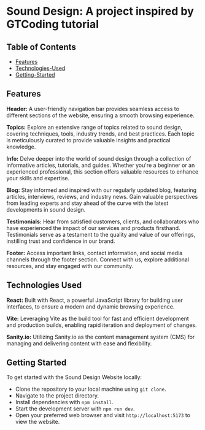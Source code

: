 # Sound Design: A project inspired by GTCoding tutorial

## Table of Contents
- [Features](#features)
- [Technologies-Used](#technologies-used)
- [Getting-Started](#getting-started)

## Features

**Header:** A user-friendly navigation bar provides seamless access to different sections of the website, ensuring a smooth browsing experience.

**Topics:** Explore an extensive range of topics related to sound design, covering techniques, tools, industry trends, and best practices. Each topic is meticulously curated to provide valuable insights and practical knowledge.

**Info:** Delve deeper into the world of sound design through a collection of informative articles, tutorials, and guides. Whether you're a beginner or an experienced professional, this section offers valuable resources to enhance your skills and expertise.

**Blog:** Stay informed and inspired with our regularly updated blog, featuring articles, interviews, reviews, and industry news. Gain valuable perspectives from leading experts and stay ahead of the curve with the latest developments in sound design.

**Testimonials:** Hear from satisfied customers, clients, and collaborators who have experienced the impact of our services and products firsthand. Testimonials serve as a testament to the quality and value of our offerings, instilling trust and confidence in our brand.

**Footer:** Access important links, contact information, and social media channels through the footer section. Connect with us, explore additional resources, and stay engaged with our community.

## Technologies Used
**React:** Built with React, a powerful JavaScript library for building user interfaces, to ensure a modern and dynamic browsing experience.

**Vite:** Leveraging Vite as the build tool for fast and efficient development and production builds, enabling rapid iteration and deployment of changes.

**Sanity.io:** Utilizing Sanity.io as the content management system (CMS) for managing and delivering content with ease and flexibility.

## Getting Started
To get started with the Sound Design Website locally:

- Clone the repository to your local machine using `git clone`.
- Navigate to the project directory.
- Install dependencies with `npm install`.
- Start the development server with `npm run dev`.
- Open your preferred web browser and visit `http://localhost:5173` to view the website.
